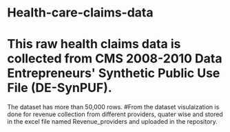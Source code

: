 # Health-care-claims-data
# This raw health claims data is collected from  CMS 2008-2010 Data Entrepreneurs' Synthetic Public Use File (DE-SynPUF).
The dataset has more than 50,000 rows.
#From the dataset visulaization is done for revenue collection from different providers, quater wise and stored in the excel file  named Revenue_providers and uploaded in the repository.
